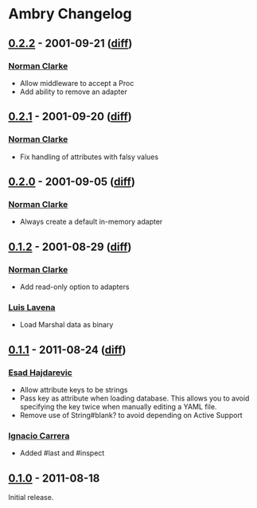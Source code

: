 # Ambry Changelog

## [0.2.2](https://github.com/norman/ambry/tree/0.2.2) - 2001-09-21 ([diff](https://github.com/norman/ambry/compare/0.2.1...0.2.2))

### [Norman Clarke](https://github.com/norman)

* Allow middleware to accept a Proc
* Add ability to remove an adapter


## [0.2.1](https://github.com/norman/ambry/tree/0.2.1) - 2001-09-20 ([diff](https://github.com/norman/ambry/compare/0.2.0...0.2.1))

### [Norman Clarke](https://github.com/norman)

* Fix handling of attributes with falsy values


## [0.2.0](https://github.com/norman/ambry/tree/0.2.0) - 2001-09-05 ([diff](https://github.com/norman/ambry/compare/0.1.2...0.2.0))

### [Norman Clarke](https://github.com/norman)

* Always create a default in-memory adapter

## [0.1.2](https://github.com/norman/ambry/tree/0.1.1) - 2001-08-29 ([diff](https://github.com/norman/ambry/compare/0.1.1...0.1.2))

### [Norman Clarke](https://github.com/norman)

* Add read-only option to adapters

### [Luis Lavena](https://github.com/luislavena)

* Load Marshal data as binary


## [0.1.1](https://github.com/norman/ambry/tree/0.1.1) - 2011-08-24 ([diff](https://github.com/norman/ambry/compare/0.1.0...0.1.1))

### [Esad Hajdarevic](https://github.com/esad)

* Allow attribute keys to be strings
* Pass key as attribute when loading database. This allows you to avoid specifying the key twice when manually editing a YAML file.
* Remove use of String#blank? to avoid depending on Active Support

### [Ignacio Carrera](https://github.com/nachokb)

* Added #last and #inspect


## [0.1.0](https://github.com/norman/ambry/tree/0.1.0) - 2011-08-18

Initial release.
